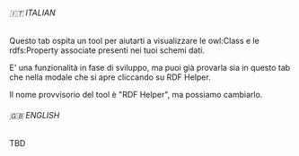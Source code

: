 ###### 🇮🇹 ITALIAN

Questo tab ospita un tool per aiutarti a visualizzare le owl:Class e le rdfs:Property  associate presenti nei tuoi schemi dati.

E' una funzionalità in fase di sviluppo, ma puoi già provarla sia in questo
tab che nella modale che si apre cliccando su RDF Helper.

Il nome provvisorio del tool è "RDF Helper", ma possiamo cambiarlo.

###### 🇬🇧 ENGLISH

TBD
